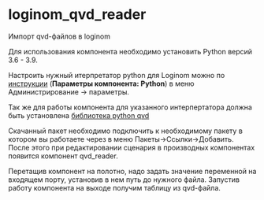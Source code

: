 # loginom_qvd_reader
Импорт qvd-файлов в loginom

Для иcпользования компонента необходимо установить Python версий 3.6 - 3.9.

Настроить нужный итерпретатор python для Loginom можно по [инструкции] (**Параметры компонента: Python**) в меню Администрирование -> параметры.

Так же для работы компонента для указанного интерпертатора должна быть установлена [библиотека python qvd]

Скачанный пакет необходимо подключить к необходимому пакету в котором вы работаете через в меню Пакеты->Ссылки->Добавить. После этого при редактировании сценария в производных компонентах появится компонент qvd_reader.

Перетащив компонент на полотно, надо задать значение переменной на входящем порту, установив в нем путь до нужного файла.
Запустив работу компонента на выходе получим таблицу из qvd-файла.

[//]: #
   [инструкции]: <https://help.loginom.ru/userguide/admin/parameters.html#parametry-komponenta-python>
   [библиотека python qvd]: <https://pypi.org/project/qvd/>
